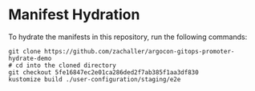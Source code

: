 # Manifest Hydration

To hydrate the manifests in this repository, run the following commands:

```shell
git clone https://github.com/zachaller/argocon-gitops-promoter-hydrate-demo
# cd into the cloned directory
git checkout 5fe16847ec2e01ca286ded2f7ab385f1aa3df830
kustomize build ./user-configuration/staging/e2e
```
